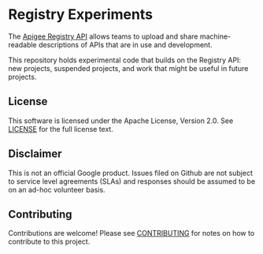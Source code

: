 # Registry Experiments

The [Apigee Registry API](https://github.com/apigee/registry) allows teams
to upload and share machine-readable descriptions of APIs that are in use
and development.

This repository holds experimental code that builds on the Registry API: new
projects, suspended projects, and work that might be useful in future projects.

## License

This software is licensed under the Apache License, Version 2.0. See
[LICENSE](LICENSE) for the full license text.

## Disclaimer

This is not an official Google product. Issues filed on Github are not subject
to service level agreements (SLAs) and responses should be assumed to be on an
ad-hoc volunteer basis.

## Contributing

Contributions are welcome! Please see [CONTRIBUTING](CONTRIBUTING.md) for notes
on how to contribute to this project.
